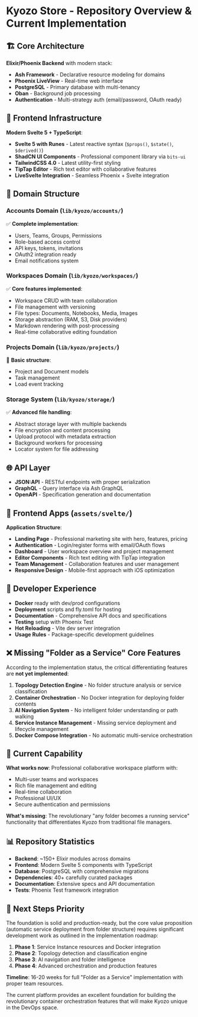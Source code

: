 # Kyozo Store - Repository Overview & Current Implementation

## **🏗️ Core Architecture**
**Elixir/Phoenix Backend** with modern stack:
- **Ash Framework** - Declarative resource modeling for domains
- **Phoenix LiveView** - Real-time web interface
- **PostgreSQL** - Primary database with multi-tenancy
- **Oban** - Background job processing
- **Authentication** - Multi-strategy auth (email/password, OAuth ready)

## **🎨 Frontend Infrastructure**
**Modern Svelte 5 + TypeScript**:
- **Svelte 5 with Runes** - Latest reactive syntax (`$props()`, `$state()`, `$derived()`)
- **ShadCN UI Components** - Professional component library via `bits-ui` 
- **TailwindCSS 4.0** - Latest utility-first styling
- **TipTap Editor** - Rich text editor with collaborative features
- **LiveSvelte Integration** - Seamless Phoenix + Svelte integration

## **📁 Domain Structure**

### **Accounts Domain** (`lib/kyozo/accounts/`)
✅ **Complete implementation**:
- Users, Teams, Groups, Permissions
- Role-based access control 
- API keys, tokens, invitations
- OAuth2 integration ready
- Email notifications system

### **Workspaces Domain** (`lib/kyozo/workspaces/`)
✅ **Core features implemented**:
- Workspace CRUD with team collaboration
- File management with versioning
- File types: Documents, Notebooks, Media, Images
- Storage abstraction (RAM, S3, Disk providers)
- Markdown rendering with post-processing
- Real-time collaborative editing foundation

### **Projects Domain** (`lib/kyozo/projects/`)
🔄 **Basic structure**:
- Project and Document models
- Task management
- Load event tracking

### **Storage System** (`lib/kyozo/storage/`)
✅ **Advanced file handling**:
- Abstract storage layer with multiple backends
- File encryption and content processing
- Upload protocol with metadata extraction
- Background workers for processing
- Locator system for file addressing

## **🌐 API Layer**
- **JSON:API** - RESTful endpoints with proper serialization
- **GraphQL** - Query interface via Ash GraphQL
- **OpenAPI** - Specification generation and documentation

## **🎯 Frontend Apps** (`assets/svelte/`)
**Application Structure**:
- **Landing Page** - Professional marketing site with hero, features, pricing
- **Authentication** - Login/register forms with email/OAuth flows  
- **Dashboard** - User workspace overview and project management
- **Editor Components** - Rich text editing with TipTap integration
- **Team Management** - Collaboration features and user management
- **Responsive Design** - Mobile-first approach with iOS optimization

## **🔧 Developer Experience**
- **Docker** ready with dev/prod configurations
- **Deployment** scripts and fly.toml for hosting
- **Documentation** - Comprehensive API docs and specifications  
- **Testing** setup with Phoenix Test
- **Hot Reloading** - Vite dev server integration
- **Usage Rules** - Package-specific development guidelines

## **❌ Missing "Folder as a Service" Core Features**

According to the implementation status, the critical differentiating features are **not yet implemented**:

1. **Topology Detection Engine** - No folder structure analysis or service classification
2. **Container Orchestration** - No Docker integration for deploying folder contents
3. **AI Navigation System** - No intelligent folder understanding or path walking
4. **Service Instance Management** - Missing service deployment and lifecycle management
5. **Docker Compose Integration** - No automatic multi-service orchestration

## **🎯 Current Capability**
**What works now**: Professional collaborative workspace platform with:
- Multi-user teams and workspaces
- Rich file management and editing
- Real-time collaboration
- Professional UI/UX
- Secure authentication and permissions

**What's missing**: The revolutionary "any folder becomes a running service" functionality that differentiates Kyozo from traditional file managers.

## **📊 Repository Statistics**
- **Backend**: ~150+ Elixir modules across domains
- **Frontend**: Modern Svelte 5 components with TypeScript
- **Database**: PostgreSQL with comprehensive migrations
- **Dependencies**: 40+ carefully curated packages
- **Documentation**: Extensive specs and API documentation
- **Tests**: Phoenix Test framework integration

## **🚀 Next Steps Priority**
The foundation is solid and production-ready, but the core value proposition (automatic service deployment from folder structure) requires significant development work as outlined in the implementation roadmap:

1. **Phase 1**: Service Instance resources and Docker integration
2. **Phase 2**: Topology detection and classification engine  
3. **Phase 3**: AI navigation and folder intelligence
4. **Phase 4**: Advanced orchestration and production features

**Timeline**: 16-20 weeks for full "Folder as a Service" implementation with proper team resources.

The current platform provides an excellent foundation for building the revolutionary container orchestration features that will make Kyozo unique in the DevOps space.
